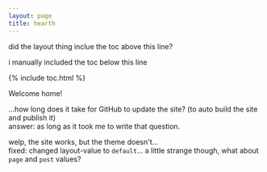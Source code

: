 ```yaml
---
layout: page
title: hearth
---
```


did the layout thing inclue the toc above this line?

i manually included the toc below this line

{% include toc.html %}

Welcome home!

...how long does it take for GitHub to update the site? (to auto build the site and publish it)  
answer: as long as it took me to write that question.


welp, the site works, but the theme doesn't...  
fixed: changed layout-value to `default`... a little strange though, what about `page` and `post` values?

